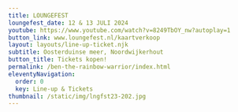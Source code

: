 ```yaml
---
title: LOUNGEFEST
loungefest_date: 12 & 13 JULI 2024
youtube: https://www.youtube.com/watch?v=8249TbOY_nw?autoplay=1
button_link: www.loungefest.nl/kaartverkoop
layout: layouts/line-up-ticket.njk
subtitle: Oosterduinse meer, Noordwijkerhout
button_title: Tickets kopen!
permalink: /ben-the-rainbow-warrior/index.html
eleventyNavigation:
  order: 0
  key: Line-up & Tickets
thumbnail: /static/img/lngfst23-202.jpg
---
```

